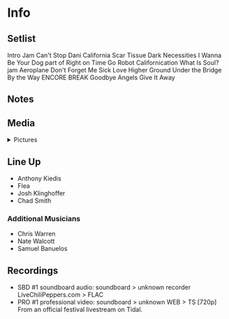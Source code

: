 # Info

## Setlist

Intro Jam
Can't Stop
Dani California
Scar Tissue
Dark Necessities
I Wanna Be Your Dog part of
Right on Time
Go Robot
Californication
What Is Soul? jam
Aeroplane
Don't Forget Me
Sick Love
Higher Ground
Under the Bridge
By the Way
ENCORE BREAK
Goodbye Angels
Give It Away

## Notes

## Media 

<details>
  <summary>Pictures</summary>
  <!--<img alt="Setlist" title="Setlist" src="_.jpg" height="200" />
  <img alt="Clipping" title="Clipping" src="_.jpg" height="200" />
  <img alt="Flyer" title="Flyer" src="_.jpg" height="200" />-->
</details>

## Line Up

* Anthony Kiedis
* Flea
* Josh Klinghoffer
* Chad Smith

### Additional Musicians

* Chris Warren  
* Nate Walcott  
* Samuel Banuelos

## Recordings

* SBD #1 soundboard audio: soundboard > unknown recorder LiveChiliPeppers.com > FLAC
* PRO #1 professional video: soundboard > unknown WEB > TS [720p] From an official festival livestream on Tidal.
